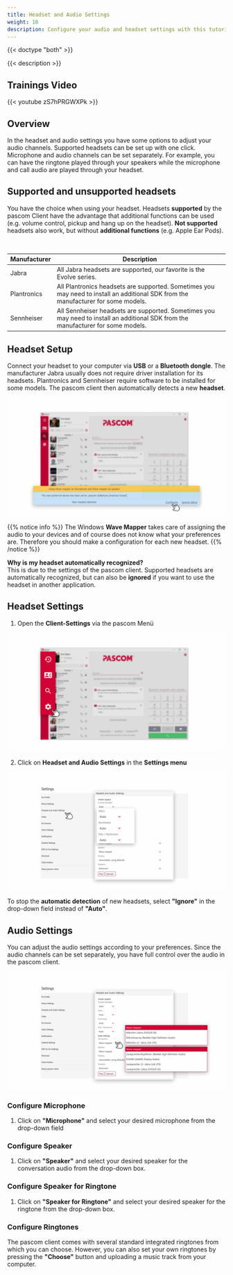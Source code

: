 ```yaml
---
title: Headset and Audio Settings
weight: 16
description: Configure your audio and headset settings with this tutorial
---
```


{{< doctype "both" >}}
 
{{< description >}}


## Trainings Video

{{< youtube zS7hPRGWXPk >}} 


## Overview


In the headset and audio settings you have some options to adjust your audio channels. Supported headsets can be set up with one click. Microphone and audio channels can be set separately. For example, you can have the ringtone played through your speakers while the microphone and call audio are played through your headset.


## Supported and unsupported headsets

You have the choice when using your headset. Headsets **supported** by the pascom Client have the advantage that additional functions can be used (e.g. volume control, pickup and hang up on the headset). **Not supported** headsets also work, but without **additional functions** (e.g. Apple Ear Pods).  

<br />

|Manufacturer|Description|
|---|---|
|Jabra|All Jabra headsets are supported, our favorite is the Evolve series.|
|Plantronics|All Plantronics headsets are supported. Sometimes you may need to install an additional SDK from the manufacturer for some models.|
|Sennheiser| All Sennheiser headsets are supported. Sometimes you may need to install an additional SDK from the manufacturer for some models.| |Sennheiser| All Sennheiser headsets are supported.


## Headset Setup

Connect your headset to your computer via **USB** or a **Bluetooth dongle**. The manufacturer Jabra usually does not require driver installation for its headsets. Plantronics and Sennheiser require software to be installed for some models. The pascom client then automatically detects a new **headset**. 

![New Headset detected](newheadset.en.jpg)
</br>

{{% notice info %}}
The Windows **Wave Mapper** takes care of assigning the audio to your devices and of course does not know what your preferences are. Therefore you should make a configuration for each new headset. 
{{% /notice %}}

**Why is my headset automatically recognized?**  
This is due to the settings of the pascom client. Supported headsets are automatically recognized, but can also be **ignored** if you want to use the headset in another application. 

## Headset Settings

1. Open the **Client-Settings** via the pascom Menü


![Open Client Settings](open_clientsettings.jpg)
</br>

2. Click on **Headset and Audio Settings** in the **Settings menu**


![Device Control Settings](headset_settings.en.jpg)
</br>

To stop the **automatic detection** of new headsets, select **"Ignore"** in the drop-down field instead of **"Auto"**. 

## Audio Settings

You can adjust the audio settings according to your preferences. Since the audio channels can be set separately, you have full control over the audio in the pascom client.

![Audio Settings](audio_settings.en.jpg)
</br>

### Configure Microphone

1. Click on **"Microphone"** and select your desired microphone from the drop-down field

### Configure Speaker

1. Click on **"Speaker"** and select your desired speaker for the conversation audio from the drop-down box. 

### Configure Speaker for Ringtone

1. Click on **"Speaker for Ringtone"** and select your desired speaker for the ringtone from the drop-down box. 

### Configure Ringtones

The pascom client comes with several standard integrated ringtones from which you can choose. However, you can also set your own ringtones by pressing the **"Choose"** button and uploading a music track from your computer.  

<br />
